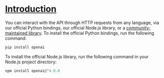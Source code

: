 # [Introduction](/docs/api-reference/introduction)
You can interact with the API through HTTP requests from any language,
        via our official Python bindings, our official Node.js library, or a
        [community-maintained library](/docs/libraries/community-libraries). 
To install the official Python bindings, run the following command: 

```python
pip install openai
```
To install the official Node.js library, run the following command in
        your Node.js project directory: 

```python
npm install openai@^4.0.0
```
